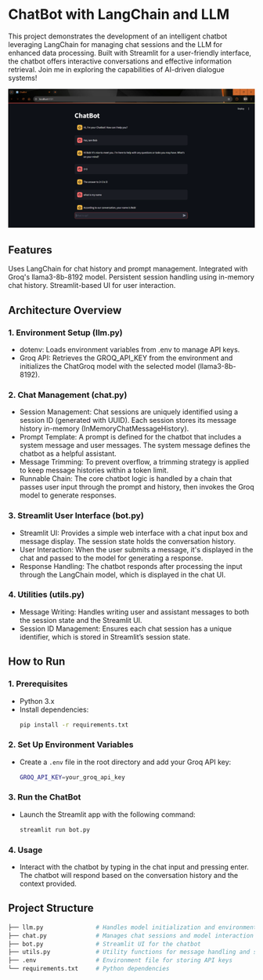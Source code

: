# ChatBot with LangChain and LLM
This project demonstrates the development of an intelligent chatbot leveraging LangChain for managing chat sessions and the LLM for enhanced data processing. Built with Streamlit for a user-friendly interface, the chatbot offers interactive conversations and effective information retrieval. Join me in exploring the capabilities of AI-driven dialogue systems!

![My Project Logo](img/Screenshot.png)


## Features
Uses LangChain for chat history and prompt management.
Integrated with Groq's llama3-8b-8192 model.
Persistent session handling using in-memory chat history.
Streamlit-based UI for user interaction.
## Architecture Overview
### 1. Environment Setup (llm.py)
* dotenv: Loads environment variables from .env to manage API keys.
* Groq API: Retrieves the GROQ_API_KEY from the environment and initializes the ChatGroq model with the selected model (llama3-8b-8192).
### 2. Chat Management (chat.py)
* Session Management: Chat sessions are uniquely identified using a session ID (generated with UUID). Each session stores its message history in-memory (InMemoryChatMessageHistory).
* Prompt Template: A prompt is defined for the chatbot that includes a system message and user messages. The system message defines the chatbot as a helpful assistant.
* Message Trimming: To prevent overflow, a trimming strategy is applied to keep message histories within a token limit.
* Runnable Chain: The core chatbot logic is handled by a chain that passes user input through the prompt and history, then invokes the Groq model to generate responses.
### 3. Streamlit User Interface (bot.py)
* Streamlit UI: Provides a simple web interface with a chat input box and message display. The session state holds the conversation history.
* User Interaction: When the user submits a message, it's displayed in the chat and passed to the model for generating a response.
* Response Handling: The chatbot responds after processing the input through the LangChain model, which is displayed in the chat UI.
### 4. Utilities (utils.py)
* Message Writing: Handles writing user and assistant messages to both the session state and the Streamlit UI.
* Session ID Management: Ensures each chat session has a unique identifier, which is stored in Streamlit’s session state.

## How to Run

### 1. **Prerequisites**
   - Python 3.x
   - Install dependencies:
     ```bash
     pip install -r requirements.txt
     ```

### 2. **Set Up Environment Variables**
   - Create a `.env` file in the root directory and add your Groq API key:
     ```bash
     GROQ_API_KEY=your_groq_api_key
     ```

### 3. **Run the ChatBot**
   - Launch the Streamlit app with the following command:
     ```bash
     streamlit run bot.py
     ```

### 4. **Usage**
   - Interact with the chatbot by typing in the chat input and pressing enter. The chatbot will respond based on the conversation history and the context provided.

## Project Structure

```bash
├── llm.py               # Handles model initialization and environment variables
├── chat.py              # Manages chat sessions and model interaction
├── bot.py               # Streamlit UI for the chatbot
├── utils.py             # Utility functions for message handling and session management
├── .env                 # Environment file for storing API keys
└── requirements.txt     # Python dependencies
